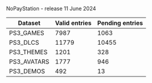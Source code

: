 NoPayStation - release 11 June 2024

|  Dataset  |Valid entries|Pending entries|
|-----------|-------------|---------------|
| PS3_GAMES |     7987    |      1063     |
|  PS3_DLCS |    11779    |     10455     |
| PS3_THEMES|     1201    |      328      |
|PS3_AVATARS|     1777    |      946      |
| PS3_DEMOS |     492     |       13      |